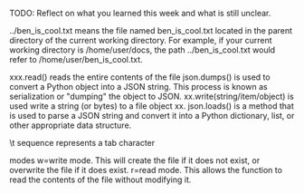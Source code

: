 TODO: Reflect on what you learned this week and what is still unclear.

../ben_is_cool.txt means the file named ben_is_cool.txt located in the parent directory of the current working directory. For example, if your current working directory is /home/user/docs, the path ../ben_is_cool.txt would refer to /home/user/ben_is_cool.txt.

xxx.read() reads the entire contents of the file
json.dumps() is used to convert a Python object into a JSON string. This process is known as serialization or "dumping" the object to JSON.
xx.write(string/item/object) is used write a string (or bytes) to a file object xx.
json.loads() is a method that is used to parse a JSON string and convert it into a Python dictionary, list, or other appropriate data structure.

\t sequence represents a tab character

modes
w=write mode. This will create the file if it does not exist, or overwrite the file if it does exist.
r=read mode. This allows the function to read the contents of the file without modifying it.
